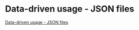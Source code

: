# Data-driven usage - JSON files
[Data-driven usage - JSON files](https://aiwithcloud.com/2022/09/15/data_driven_usage___json_files/)